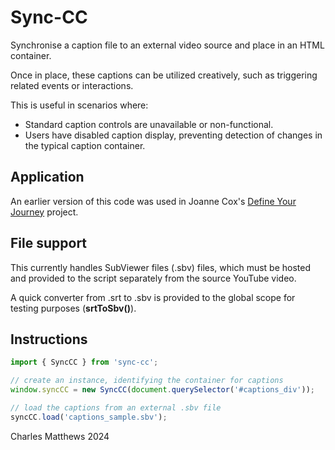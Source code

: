 # Sync-CC
Synchronise a caption file to an external video source and place in an HTML container.

Once in place, these captions can be utilized creatively, such as triggering related events or interactions.

This is useful in scenarios where:

- Standard caption controls are unavailable or non-functional.
-	Users have disabled caption display, preventing detection of changes in the typical caption container.

## Application

An earlier version of this code was used in Joanne Cox's [Define Your Journey](https://blurringtheboundaries.org/dyj/) project.

## File support

This currently handles SubViewer files (.sbv) files, which must be hosted and provided to the script separately from the source YouTube video.

A quick converter from .srt to .sbv is provided to the global scope for testing purposes (**srtToSbv()**).

## Instructions
```javascript
import { SyncCC } from 'sync-cc';

// create an instance, identifying the container for captions
window.syncCC = new SyncCC(document.querySelector('#captions_div'));

// load the captions from an external .sbv file
syncCC.load('captions_sample.sbv');
```

Charles Matthews 2024
